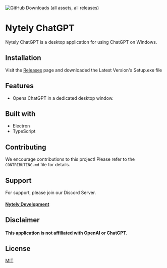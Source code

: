 ![GitHub Downloads (all assets, all releases)](https://img.shields.io/github/downloads/Nytely-Official/Google_ChatGPT/total?style=for-the-badge)

# Nytely ChatGPT

Nytely ChatGPT is a desktop application for using ChatGPT on Windows.

## Installation

Visit the [Releases](https://github.com/Nytely-Official/ChatGPT_Windows/releases) page and downloaded the Latest Version's Setup.exe file

## Features

- Opens ChatGPT in a dedicated desktop window.

## Built with

- Electron
- TypeScript

## Contributing

We encourage contributions to this project! Please refer to the `CONTRIBUTING.md` file for details.

## Support

For support, please join our Discord Server.

#### [Nytely Development](https://discord.gg/VkZHkp8Ese)

## Disclaimer

#### This application is not affiliated with OpenAI or ChatGPT.

## License

[MIT](https://choosealicense.com/licenses/mit/)
